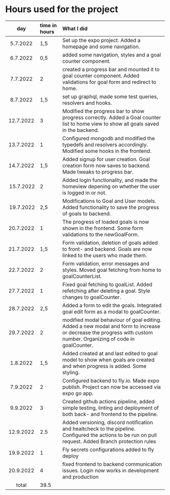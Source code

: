 # Hours used for the project

| day | time in hours | What I did  |
| :----:|:-----| :-----|
| 5.7.2022 |1,5 | Set up the expo project. Added a homepage and some navigation.  |
|6.7.2022|0,5|  added some navigation, styles and a goal counter component. |
|7.7.2022|2| created a progress bar and mounted it to goal counter component. Added validations for goal form and redirect to home.|
|8.7.2022|1,5|  set up graphql, made some test queries, resolvers and hooks. |
|12.7.2022|3|  Modified the progress bar to show progress correctly. Added a Goal counter list to home view to show all goals saved in the backend. |
|13.7.2022|1|  Configured mongodb and modified the typedefs and resolvers accordingly. Modified some hooks in the frontend.|
|14.7.2022|1,5|Added signup for user creation. Goal creation form now saves to backend. Made tweaks to progress bar. |
| 15.7.2022| 2 |Added login functionality, and made the homeview depening on whether the user is logged in or not.|
| 19.7.2022| 2,5 |Modifications to Goal and User models. Added functionality to save the progress of goals to backend. |
| 20.7.2022 |1 | The progress of loaded goals is now shown in the frontend. Some form validations to the newGoalForm. |
| 21.7.2022 |1,5 | Form validation, deletion of goals added to front- and backend. Goals are now linked to the users who made them. |
| 22.7.2022 |2 | Form validation, error messages and styles. Moved goal fetching from home to goalCounterList. |
| 27.7.2022 |1 | Fixed goal fetching to goalList. Added refetching after deleting a goal. Style changes to goalCounter. |
| 28.7.2022 |2,5 | Added a form to edit the goals. Integrated goal edit form as a modal to goalCounter. |
| 29.7.2022 |2 | modified modal behaviour of goal editing. Added a new modal and form to increase or decrease the progress with custom number. Organizing of code in goalCounter. |
| 1.8.2022 |1,5 | Added created at and last edited to goal model to show when goals are created and when progress is added. Some styling. |
|7.9.2022 |2 |Configured backend to fly.io. Made expo publish. Project can now be accessed via expo go app. |
|9.9.2022| 3|Created github actions pipeline, added simple testing, linting and deployment of both back- and frontend to the pipeline.|
|12.9.2022|2.5 |Added versioning, discord notification and healtcheck to the pipeline. Configured the actions to be run on pull request. Added Branch protection rules |
|19.9.2022|1|Fly secrets configurations added to fly deploy |
|20.9.2022|4|fixed frontend to backend communication issues. Login now works in development and production |
| total   | 39.5   | | 
